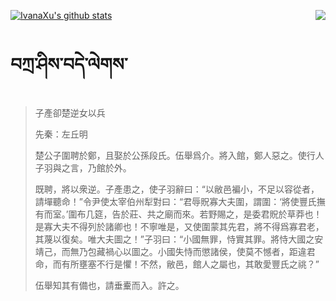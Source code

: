 [![IvanaXu's github stats](https://github-readme-stats.vercel.app/api?username=IvanaXu&show_icons=true&theme=vue-dark)](https://github.com/anuraghazra/github-readme-stats)
<img align="right" src="https://github-readme-stats.vercel.app/api/top-langs/?username=IvanaXu&langs_count=3&theme=graywhite" />
# བཀྲ་ཤིས་བདེ་ལེགས་
> 子產卻楚逆女以兵
> 
> 先秦：左丘明 
> 
> 楚公子圍聘於鄭，且娶於公孫段氏。伍舉爲介。將入館，鄭人惡之。使行人子羽與之言，乃館於外。
> 
> 既聘，將以衆逆。子產患之，使子羽辭曰：“以敝邑褊小，不足以容從者，請墠聽命！”令尹使太宰伯州犁對曰：“君辱貺寡大夫圍，謂圍：‘將使豐氏撫有而室。’圍布几筵，告於莊、共之廟而來。若野賜之，是委君貺於草莽也！是寡大夫不得列於諸卿也！不寧唯是，又使圍蒙其先君，將不得爲寡君老，其蔑以復矣。唯大夫圖之！”子羽曰：“小國無罪，恃實其罪。將恃大國之安靖己，而無乃包藏禍心以圖之。小國失恃而懲諸侯，使莫不憾者，距違君命，而有所壅塞不行是懼！不然，敝邑，館人之屬也，其敢愛豐氏之祧？”
> 
> 伍舉知其有備也，請垂櫜而入。許之。
>